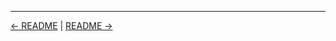 

<!-- FooterStart -->
---
[← README](../03_08_schedule_jobs/README.md) | [README →](../03_10_solution_use_a_build_tool_and_parameters/README.md)
<!-- FooterEnd -->
